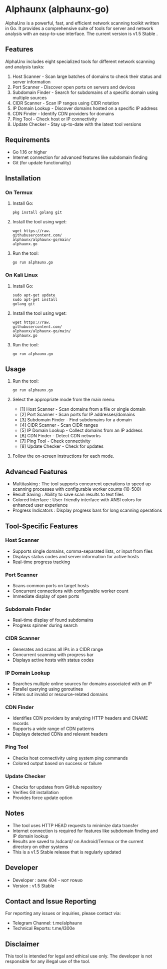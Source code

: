 # Alphaunx (alphaunx-go)
AlphaUnx is a powerful, fast, and efficient network scanning toolkit written in Go. It provides a comprehensive suite of tools for server and network analysis with an easy-to-use interface. The current version is v1.5 Stable .

## Features
AlphaUnx includes eight specialized tools for different network scanning and analysis tasks:

1. Host Scanner - Scan large batches of domains to check their status and server information
2. Port Scanner - Discover open ports on servers and devices
3. Subdomain Finder - Search for subdomains of a specific domain using multiple sources
4. CIDR Scanner - Scan IP ranges using CIDR notation
5. IP Domain Lookup - Discover domains hosted on a specific IP address
6. CDN Finder - Identify CDN providers for domains
7. Ping Tool - Check host or IP connectivity
8. Update Checker - Stay up-to-date with the latest tool versions
## Requirements
- Go 1.16 or higher
- Internet connection for advanced features like subdomain finding
- Git (for update functionality)
## Installation
### On Termux
1. Install Go:
   
   ```
   pkg install golang git
   ```
2. Install the tool using wget:
   
   ```
   wget https://raw.
   githubusercontent.com/
   alphaunx/alphaunx-go/main/
   alphaunx.go
   ```
3. Run the tool:
   
   ```
   go run alphaunx.go
   ```
### On Kali Linux
1. Install Go:
   
   ```
   sudo apt-get update
   sudo apt-get install 
   golang git
   ```
2. Install the tool using wget:
   
   ```
   wget https://raw.
   githubusercontent.com/
   alphaunx/alphaunx-go/main/
   alphaunx.go
   ```
3. Run the tool:
   
   ```
   go run alphaunx.go
   ```
## Usage
1. Run the tool:
   
   ```
   go run alphaunx.go
   ```
2. Select the appropriate mode from the main menu:
   
   - [1] Host Scanner - Scan domains from a file or single domain
   - [2] Port Scanner - Scan ports for IP addresses/domains
   - [3] Subdomain Finder - Find subdomains for a domain
   - [4] CIDR Scanner - Scan CIDR ranges
   - [5] IP Domain Lookup - Collect domains from an IP address
   - [6] CDN Finder - Detect CDN networks
   - [7] Ping Tool - Check connectivity
   - [8] Update Checker - Check for updates
3. Follow the on-screen instructions for each mode.
## Advanced Features
- Multitasking : The tool supports concurrent operations to speed up scanning processes with configurable worker counts (10-500)
- Result Saving : Ability to save scan results to text files
- Colored Interface : User-friendly interface with ANSI colors for enhanced user experience
- Progress Indicators : Display progress bars for long scanning operations
## Tool-Specific Features
### Host Scanner
- Supports single domains, comma-separated lists, or input from files
- Displays status codes and server information for active hosts
- Real-time progress tracking
### Port Scanner
- Scans common ports on target hosts
- Concurrent connections with configurable worker count
- Immediate display of open ports
### Subdomain Finder
- Real-time display of found subdomains
- Progress spinner during search
### CIDR Scanner
- Generates and scans all IPs in a CIDR range
- Concurrent scanning with progress bar
- Displays active hosts with status codes
### IP Domain Lookup
- Searches multiple online sources for domains associated with an IP
- Parallel querying using goroutines
- Filters out invalid or resource-related domains
### CDN Finder
- Identifies CDN providers by analyzing HTTP headers and CNAME records
- Supports a wide range of CDN patterns
- Displays detected CDNs and relevant headers
### Ping Tool
- Checks host connectivity using system ping commands
- Colored output based on success or failure
### Update Checker
- Checks for updates from GitHub repository
- Verifies Git installation
- Provides force update option
## Notes
- The tool uses HTTP HEAD requests to minimize data transfer
- Internet connection is required for features like subdomain finding and IP domain lookup
- Results are saved to /sdcard/ on Android/Termux or the current directory on other systems
- This is a v1.5 Stable release that is regularly updated
## Developer
- Developer : ᴅᴀʀᴋ 404 - ɴᴏᴛ ꜰᴏɴᴜᴅ
- Version : v1.5 Stable
## Contact and Issue Reporting
For reporting any issues or inquiries, please contact via:

- Telegram Channel: t.me/alphaunx
- Technical Reports: t.me/l300e
## Disclaimer
This tool is intended for legal and ethical use only. The developer is not responsible for any illegal use of the tool.
